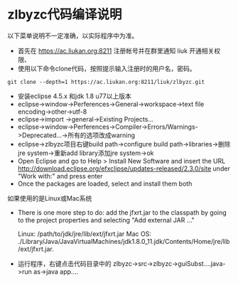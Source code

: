 # zlbyzc代码编译说明

以下菜单说明不一定准确，以实际程序中为准。

* 首先在 https://ac.liukan.org:8211 注册帐号并在群里通知 liuk 开通相关权限、
* 使用以下命令clone代码，按照提示输入注册时的用户名，密码。
```
git clone --depth=1 https://ac.liukan.org:8211/liuk/zlbyzc.git
```
* 安装eclipse 4.5.x 和jdk 1.8 u77以上版本
* eclipse->window->Perferences->General->workspace->text file encoding->other->utf-8
* eclipse->import ->general->Existing Projects...
* eclipse->window->Perferences->Compiler->Errors/Warnings->Deprecated...->所有的选项改成warning
* eclipse->zlbyzc项目右键build path->configure build path->libraries->删除jre system->重新add library添加jre system->ok
* Open Eclipse and go to Help > Install New Software and insert the URL http://download.eclipse.org/efxclipse/updates-released/2.3.0/site under "Work with:" and press enter
* Once the packages are loaded, select and install them both

如果使用的是Linux或Mac系统
* There is one more step to do: add the jfxrt.jar to the classpath by going to the project properties and selecting "Add external JAR ..."

    Linux: /path/to/jdk/jre/lib/ext/jfxrt.jar
    Mac OS: ./Library/Java/JavaVirtualMachines/jdk1.8.0_11.jdk/Contents/Home/jre/lib/ext/jfxrt.jar.

* 运行程序，右键点击代码目录中的 zlbyzc->src->zlbyzc->guiSubst....java->run as->java app....
